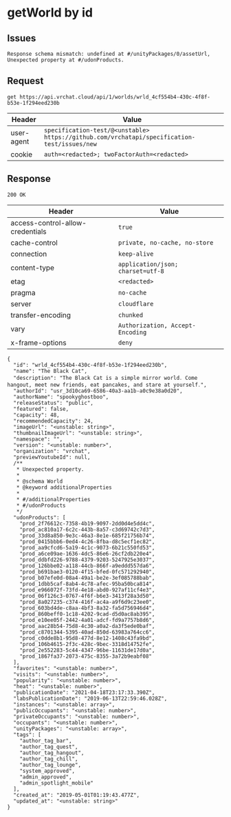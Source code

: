 # getWorld by id

## Issues
```
Response schema mismatch: undefined at #/unityPackages/0/assetUrl, Unexpected property at #/udonProducts.
```

## Request
`get https://api.vrchat.cloud/api/1/worlds/wrld_4cf554b4-430c-4f8f-b53e-1f294eed230b`

| Header | Value |
| ------ | ----- |
| user-agent | `specification-test/@<unstable> https://github.com/vrchatapi/specification-test/issues/new` |
| cookie | `auth=<redacted>; twoFactorAuth=<redacted>` |


## Response
`200 OK`

| Header | Value |
| ------ | ----- |
| access-control-allow-credentials | `true` |
| cache-control | `private, no-cache, no-store` |
| connection | `keep-alive` |
| content-type | `application/json; charset=utf-8` |
| etag | `<redacted>` |
| pragma | `no-cache` |
| server | `cloudflare` |
| transfer-encoding | `chunked` |
| vary | `Authorization, Accept-Encoding` |
| x-frame-options | `deny` |

```jsonc
{
  "id": "wrld_4cf554b4-430c-4f8f-b53e-1f294eed230b",
  "name": "The Black Cat",
  "description": "The Black Cat is a simple mirror world․ Come hangout‚ meet new friends‚ eat pancakes‚ and stare at yourself․",
  "authorId": "usr_3d10ca69-6586-40a3-aa1b-a0c9e38a0d20",
  "authorName": "spookyghostboo",
  "releaseStatus": "public",
  "featured": false,
  "capacity": 48,
  "recommendedCapacity": 24,
  "imageUrl": "<unstable: string>",
  "thumbnailImageUrl": "<unstable: string>",
  "namespace": "",
  "version": "<unstable: number>",
  "organization": "vrchat",
  "previewYoutubeId": null,
  /**
   * Unexpected property.
   *
   * @schema World
   * @keyword additionalProperties
   *
   * #/additionalProperties
   * #/udonProducts
   */
  "udonProducts": [
    "prod_2f76612c-7358-4b19-9097-2dd0d4e5dd4c",
    "prod_ac810a17-6c2c-443b-8a57-c3d69742c7d3",
    "prod_33d8a850-9e3c-46a3-8e1e-685f21756b74",
    "prod_0415bbb6-0ed4-4c26-8fba-d8c5ecf1ec82",
    "prod_aa9cfcd6-5a19-4c1c-9073-6b21c550fd53",
    "prod_a6ce09ae-1636-4dc5-86e6-26cf2db220e4",
    "prod_ddbfd226-9788-4379-9203-5247925e3037",
    "prod_126bbe02-a118-44cb-866f-a9eddd557da6",
    "prod_b691bae3-0120-4f15-bfed-0fc571292940",
    "prod_b07efe0d-08a4-49a1-be2e-3ef085788bab",
    "prod_1dbb5caf-8ab4-4c78-afec-95ba50bca814",
    "prod_e966072f-73fd-4e18-abd0-927af11cf4e3",
    "prod_06f126c3-0767-4f6f-b6e3-3413f28a3d50",
    "prod_8a027235-c374-416f-ac4a-a9f6d9c23ee0",
    "prod_603bd4de-c8aa-4bf3-8a32-fa5d756946d4",
    "prod_860beff0-1c18-4202-9cad-d5d0ac8ab395",
    "prod_e10ee05f-2442-4a01-adcf-fd9a7757b8d6",
    "prod_aac28b54-75d8-4c30-a0a2-da3f5ede0baf",
    "prod_c8701344-5395-40ad-850d-63983a764cc6",
    "prod_c0dde8b1-95d8-477d-8e12-1408c43fa9bd",
    "prod_106b4615-2f3c-428c-9bec-3318d14752fe",
    "prod_2e552283-5c44-4347-96be-11631de17d0a",
    "prod_1867fa37-2073-475c-8355-3a72b9eabf08"
  ],
  "favorites": "<unstable: number>",
  "visits": "<unstable: number>",
  "popularity": "<unstable: number>",
  "heat": "<unstable: number>",
  "publicationDate": "2021-04-18T23:17:33.390Z",
  "labsPublicationDate": "2019-06-13T22:59:46.028Z",
  "instances": "<unstable: array>",
  "publicOccupants": "<unstable: number>",
  "privateOccupants": "<unstable: number>",
  "occupants": "<unstable: number>",
  "unityPackages": "<unstable: array>",
  "tags": [
    "author_tag_bar",
    "author_tag_quest",
    "author_tag_hangout",
    "author_tag_chill",
    "author_tag_lounge",
    "system_approved",
    "admin_approved",
    "admin_spotlight_mobile"
  ],
  "created_at": "2019-05-01T01:19:43.477Z",
  "updated_at": "<unstable: string>"
}
```
